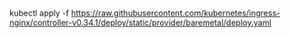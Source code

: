 kubectl apply -f https://raw.githubusercontent.com/kubernetes/ingress-nginx/controller-v0.34.1/deploy/static/provider/baremetal/deploy.yaml
